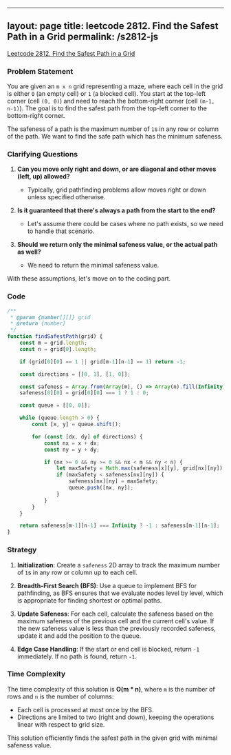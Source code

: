 
---
layout: page
title: leetcode 2812. Find the Safest Path in a Grid
permalink: /s2812-js
---
[Leetcode 2812. Find the Safest Path in a Grid](https://algoadvance.github.io/algoadvance/l2812)
### Problem Statement
You are given an `m x n` grid representing a maze, where each cell in the grid is either `0` (an empty cell) or `1` (a blocked cell). You start at the top-left corner (cell `(0, 0)`) and need to reach the bottom-right corner (cell `(m-1, n-1)`). The goal is to find the safest path from the top-left corner to the bottom-right corner.

The safeness of a path is the maximum number of `1`s in any row or column of the path. We want to find the safe path which has the minimum safeness.

### Clarifying Questions
1. **Can you move only right and down, or are diagonal and other moves (left, up) allowed?**
   - Typically, grid pathfinding problems allow moves right or down unless specified otherwise.

2. **Is it guaranteed that there's always a path from the start to the end?**
   - Let's assume there could be cases where no path exists, so we need to handle that scenario.
  
3. **Should we return only the minimal safeness value, or the actual path as well?**
   - We need to return the minimal safeness value.

With these assumptions, let's move on to the coding part.

### Code
```javascript
/**
 * @param {number[][]} grid
 * @return {number}
 */
function findSafestPath(grid) {
    const m = grid.length;
    const n = grid[0].length;

    if (grid[0][0] == 1 || grid[m-1][n-1] == 1) return -1;

    const directions = [[0, 1], [1, 0]];

    const safeness = Array.from(Array(m), () => Array(n).fill(Infinity));
    safeness[0][0] = grid[0][0] === 1 ? 1 : 0;

    const queue = [[0, 0]];

    while (queue.length > 0) {
        const [x, y] = queue.shift();

        for (const [dx, dy] of directions) {
            const nx = x + dx;
            const ny = y + dy;

            if (nx >= 0 && ny >= 0 && nx < m && ny < n) {
                let maxSafety = Math.max(safeness[x][y], grid[nx][ny]);
                if (maxSafety < safeness[nx][ny]) {
                    safeness[nx][ny] = maxSafety;
                    queue.push([nx, ny]);
                }
            }
        }
    }

    return safeness[m-1][n-1] === Infinity ? -1 : safeness[m-1][n-1];
}
```

### Strategy
1. **Initialization**: Create a `safeness` 2D array to track the maximum number of `1`s in any row or column up to each cell.
   
2. **Breadth-First Search (BFS)**: Use a queue to implement BFS for pathfinding, as BFS ensures that we evaluate nodes level by level, which is appropriate for finding shortest or optimal paths.

3. **Update Safeness**: For each cell, calculate the safeness based on the maximum safeness of the previous cell and the current cell's value. If the new safeness value is less than the previously recorded safeness, update it and add the position to the queue.

4. **Edge Case Handling**: If the start or end cell is blocked, return `-1` immediately. If no path is found, return `-1`.

### Time Complexity
The time complexity of this solution is **O(m * n)**, where `m` is the number of rows and `n` is the number of columns:
- Each cell is processed at most once by the BFS.
- Directions are limited to two (right and down), keeping the operations linear with respect to grid size.

This solution efficiently finds the safest path in the given grid with minimal safeness value.